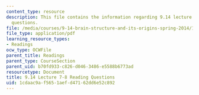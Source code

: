 ```yaml
---
content_type: resource
description: This file contains the information regarding 9.14 lecture 7-8 reading
  questions.
file: /media/courses/9-14-brain-structure-and-its-origins-spring-2014/1cdaac9af5651aefd47162dd6e52c892_MIT9_14S14_Lec7-8ReadQue.pdf
file_type: application/pdf
learning_resource_types:
- Readings
ocw_type: OCWFile
parent_title: Readings
parent_type: CourseSection
parent_uid: b70fd933-c826-d046-3486-e5588b6773ad
resourcetype: Document
title: 9.14 Lecture 7-8 Reading Questions
uid: 1cdaac9a-f565-1aef-d471-62dd6e52c892
---
```

